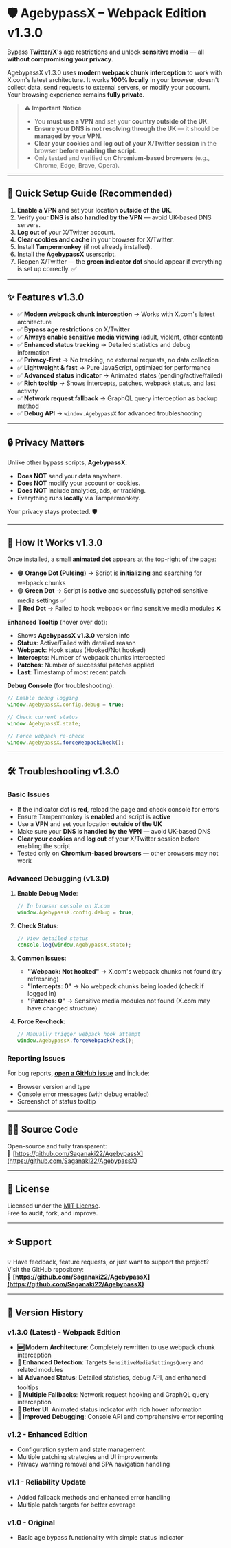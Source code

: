 # 🛡️ AgebypassX – Webpack Edition v1.3.0  
Bypass **Twitter/X**'s age restrictions and unlock **sensitive media** — all **without compromising your privacy**.

AgebypassX v1.3.0 uses **modern webpack chunk interception** to work with X.com's latest architecture. It works **100% locally** in your browser, doesn't collect data, send requests to external servers, or modify your account.  
Your browsing experience remains **fully private**.

> **⚠️ Important Notice**  
> - You **must use a VPN** and set your **country outside of the UK**.  
> - **Ensure your DNS is not resolving through the UK** — it should be **managed by your VPN**.  
> - **Clear your cookies** and **log out of your X/Twitter session** in the browser **before enabling the script**.  
> - Only tested and verified on **Chromium-based browsers** (e.g., Chrome, Edge, Brave, Opera).  

---

## 🚀 Quick Setup Guide (Recommended)
1. **Enable a VPN** and set your location **outside of the UK**.  
2. Verify your **DNS is also handled by the VPN** — avoid UK-based DNS servers.  
3. **Log out** of your X/Twitter account.  
4. **Clear cookies and cache** in your browser for X/Twitter.  
5. Install **Tampermonkey** (if not already installed).  
6. Install the **AgebypassX** userscript.  
7. Reopen X/Twitter — the **green indicator dot** should appear if everything is set up correctly. ✅  

---

## ✨ Features v1.3.0
- ✅ **Modern webpack chunk interception** → Works with X.com's latest architecture  
- ✅ **Bypass age restrictions** on X/Twitter  
- ✅ **Always enable sensitive media viewing** (adult, violent, other content)  
- ✅ **Enhanced status tracking** → Detailed statistics and debug information  
- ✅ **Privacy-first** → No tracking, no external requests, no data collection  
- ✅ **Lightweight & fast** → Pure JavaScript, optimized for performance  
- ✅ **Advanced status indicator** → Animated states (pending/active/failed)  
- ✅ **Rich tooltip** → Shows intercepts, patches, webpack status, and last activity  
- ✅ **Network request fallback** → GraphQL query interception as backup method  
- ✅ **Debug API** → `window.AgebypassX` for advanced troubleshooting  

---

## 🔒 Privacy Matters
Unlike other bypass scripts, **AgebypassX**:
- **Does NOT** send your data anywhere.
- **Does NOT** modify your account or cookies.
- **Does NOT** include analytics, ads, or tracking.
- Everything runs **locally** via Tampermonkey.

Your privacy stays protected. 🛡️

---

## 📸 How It Works v1.3.0
Once installed, a small **animated dot** appears at the top-right of the page:
- 🟠 **Orange Dot (Pulsing)** → Script is **initializing** and searching for webpack chunks  
- 🟢 **Green Dot** → Script is **active** and successfully patched sensitive media settings ✅  
- 🔴 **Red Dot** → Failed to hook webpack or find sensitive media modules ❌  

**Enhanced Tooltip** (hover over dot):
- Shows **AgebypassX v1.3.0** version info
- **Status**: Active/Failed with detailed reason
- **Webpack**: Hook status (Hooked/Not hooked)  
- **Intercepts**: Number of webpack chunks intercepted
- **Patches**: Number of successful patches applied
- **Last**: Timestamp of most recent patch

**Debug Console** (for troubleshooting):
```javascript
// Enable debug logging
window.AgebypassX.config.debug = true;

// Check current status
window.AgebypassX.state;

// Force webpack re-check
window.AgebypassX.forceWebpackCheck();
```

---

## 🛠️ Troubleshooting v1.3.0

### Basic Issues
- If the indicator dot is **red**, reload the page and check console for errors
- Ensure Tampermonkey is **enabled** and script is **active**
- Use a **VPN** and set your location **outside of the UK**
- Make sure your **DNS is handled by the VPN** — avoid UK-based DNS
- **Clear your cookies** and **log out** of your X/Twitter session before enabling the script
- Tested only on **Chromium-based browsers** — other browsers may not work

### Advanced Debugging (v1.3.0)
1. **Enable Debug Mode**:
   ```javascript
   // In browser console on X.com
   window.AgebypassX.config.debug = true;
   ```

2. **Check Status**:
   ```javascript
   // View detailed status
   console.log(window.AgebypassX.state);
   ```

3. **Common Issues**:
   - **"Webpack: Not hooked"** → X.com's webpack chunks not found (try refreshing)
   - **"Intercepts: 0"** → No webpack chunks being loaded (check if logged in)
   - **"Patches: 0"** → Sensitive media modules not found (X.com may have changed structure)

4. **Force Re-check**:
   ```javascript
   // Manually trigger webpack hook attempt
   window.AgebypassX.forceWebpackCheck();
   ```

### Reporting Issues
For bug reports, [**open a GitHub issue**](https://github.com/Saganaki22/AgebypassX/issues) and include:
- Browser version and type
- Console error messages (with debug enabled)
- Screenshot of status tooltip

---

## 🧑‍💻 Source Code
Open-source and fully transparent:  
🔗 [https://github.com/Saganaki22/AgebypassX](https://github.com/Saganaki22/AgebypassX)

---

## 📜 License
Licensed under the [MIT License](https://opensource.org/licenses/MIT).  
Free to audit, fork, and improve.

---

## ⭐ Support
💡 Have feedback, feature requests, or just want to support the project?  
Visit the GitHub repository:  
🔗 **[https://github.com/Saganaki22/AgebypassX](https://github.com/Saganaki22/AgebypassX)**

---

## 🔄 Version History

### v1.3.0 (Latest) - Webpack Edition
- **🆕 Modern Architecture**: Completely rewritten to use webpack chunk interception
- **🎯 Enhanced Detection**: Targets `SensitiveMediaSettingsQuery` and related modules
- **📊 Advanced Status**: Detailed statistics, debug API, and enhanced tooltips
- **🔧 Multiple Fallbacks**: Network request hooking and GraphQL query interception
- **🎨 Better UI**: Animated status indicator with rich hover information
- **🐛 Improved Debugging**: Console API and comprehensive error reporting

### v1.2 - Enhanced Edition  
- Configuration system and state management
- Multiple patching strategies and UI improvements
- Privacy warning removal and SPA navigation handling

### v1.1 - Reliability Update
- Added fallback methods and enhanced error handling
- Multiple patch targets for better coverage

### v1.0 - Original
- Basic age bypass functionality with simple status indicator
